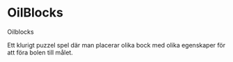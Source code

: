 # OilBlocks

Oilblocks

Ett klurigt puzzel spel där man placerar olika bock med olika egenskaper för att föra bolen till målet.


